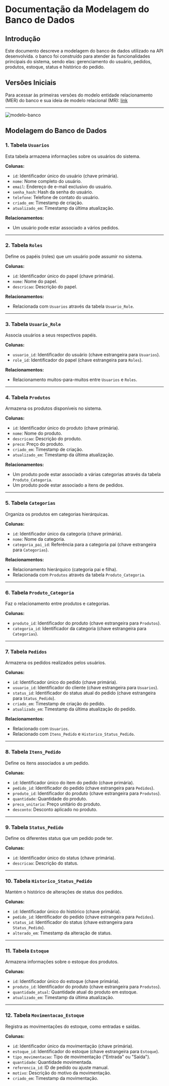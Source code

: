 # Documentação da Modelagem do Banco de Dados

## Introdução

Este documento descreve a modelagem do banco de dados utilizado na API desenvolvida. o banco foi construído para atender às funcionalidades principais do sistema, sendo elas:
gerenciamento do usuário, pedidos, produtos, estoque, status e histórico do pedido.

## Versões Iniciais

Para acessar às primeiras versões do modelo entidade relacionamento (MER) do banco e sua ideia de modelo relacional (MR): [link](https://app.diagrams.net/#G1uuyOgxtCFUpujv6f5A_hLrWncBwQjZEC#%7B%22pageId%22%3A%227oW0I3TyjF0ssKiXA1OV%22%7D)

---

![modelo-banco](https://i.ibb.co/s186dHY/Capture2.png)

## Modelagem do Banco de Dados

### **1. Tabela `Usuarios`**

Esta tabela armazena informações sobre os usuários do sistema.

**Colunas:**

- `id`: Identificador único do usuário (chave primária).
- `nome`: Nome completo do usuário.
- `email`: Endereço de e-mail exclusivo do usuário.
- `senha_hash`: Hash da senha do usuário.
- `telefone`: Telefone de contato do usuário.
- `criado_em`: Timestamp de criação.
- `atualizado_em`: Timestamp da última atualização.

**Relacionamentos:**

- Um usuário pode estar associado a vários pedidos.

---

### **2. Tabela `Roles`**

Define os papéis (roles) que um usuário pode assumir no sistema.

**Colunas:**

- `id`: Identificador único do papel (chave primária).
- `nome`: Nome do papel.
- `descricao`: Descrição do papel.

**Relacionamentos:**

- Relacionada com `Usuarios` através da tabela `Usuario_Role`.

---

### **3. Tabela `Usuario_Role`**

Associa usuários a seus respectivos papéis.

**Colunas:**

- `usuario_id`: Identificador do usuário (chave estrangeira para `Usuarios`).
- `role_id`: Identificador do papel (chave estrangeira para `Roles`).

**Relacionamentos:**

- Relacionamento muitos-para-muitos entre `Usuarios` e `Roles`.

---

### **4. Tabela `Produtos`**

Armazena os produtos disponíveis no sistema.

**Colunas:**

- `id`: Identificador único do produto (chave primária).
- `nome`: Nome do produto.
- `descricao`: Descrição do produto.
- `preco`: Preço do produto.
- `criado_em`: Timestamp de criação.
- `atualizado_em`: Timestamp da última atualização.

**Relacionamentos:**

- Um produto pode estar associado a várias categorias através da tabela `Produto_Categoria`.
- Um produto pode estar associado a itens de pedidos.

---

### **5. Tabela `Categorias`**

Organiza os produtos em categorias hierárquicas.

**Colunas:**

- `id`: Identificador único da categoria (chave primária).
- `nome`: Nome da categoria.
- `categoria_pai_id`: Referência para a categoria pai (chave estrangeira para `Categorias`).

**Relacionamentos:**

- Relacionamento hierárquico (categoria pai e filha).
- Relacionada com `Produtos` através da tabela `Produto_Categoria`.

---

### **6. Tabela `Produto_Categoria`**

Faz o relacionamento entre produtos e categorias.

**Colunas:**

- `produto_id`: Identificador do produto (chave estrangeira para `Produtos`).
- `categoria_id`: Identificador da categoria (chave estrangeira para `Categorias`).

---

### **7. Tabela `Pedidos`**

Armazena os pedidos realizados pelos usuários.

**Colunas:**

- `id`: Identificador único do pedido (chave primária).
- `usuario_id`: Identificador do cliente (chave estrangeira para `Usuarios`).
- `status_id`: Identificador do status atual do pedido (chave estrangeira para `Status_Pedido`).
- `criado_em`: Timestamp de criação do pedido.
- `atualizado_em`: Timestamp da última atualização do pedido.

**Relacionamentos:**

- Relacionado com `Usuarios`.
- Relacionado com `Itens_Pedido` e `Historico_Status_Pedido`.

---

### **8. Tabela `Itens_Pedido`**

Define os itens associados a um pedido.

**Colunas:**

- `id`: Identificador único do item do pedido (chave primária).
- `pedido_id`: Identificador do pedido (chave estrangeira para `Pedidos`).
- `produto_id`: Identificador do produto (chave estrangeira para `Produtos`).
- `quantidade`: Quantidade do produto.
- `preco_unitario`: Preço unitário do produto.
- `desconto`: Desconto aplicado no produto.

---

### **9. Tabela `Status_Pedido`**

Define os diferentes status que um pedido pode ter.

**Colunas:**

- `id`: Identificador único do status (chave primária).
- `descricao`: Descrição do status.

---

### **10. Tabela `Historico_Status_Pedido`**

Mantém o histórico de alterações de status dos pedidos.

**Colunas:**

- `id`: Identificador único do histórico (chave primária).
- `pedido_id`: Identificador do pedido (chave estrangeira para `Pedidos`).
- `status_id`: Identificador do status (chave estrangeira para `Status_Pedido`).
- `alterado_em`: Timestamp da alteração de status.

---

### **11. Tabela `Estoque`**

Armazena informações sobre o estoque dos produtos.

**Colunas:**

- `id`: Identificador único do estoque (chave primária).
- `produto_id`: Identificador do produto (chave estrangeira para `Produtos`).
- `quantidade_atual`: Quantidade atual do produto em estoque.
- `atualizado_em`: Timestamp da última atualização.

---

### **12. Tabela `Movimentacao_Estoque`**

Registra as movimentações do estoque, como entradas e saídas.

**Colunas:**

- `id`: Identificador único da movimentação (chave primária).
- `estoque_id`: Identificador do estoque (chave estrangeira para `Estoque`).
- `tipo_movimentacao`: Tipo de movimentação ("Entrada" ou "Saída").
- `quantidade`: Quantidade movimentada.
- `referencia_id`: ID de pedido ou ajuste manual.
- `motivo`: Descrição do motivo da movimentação.
- `criado_em`: Timestamp da movimentação.
